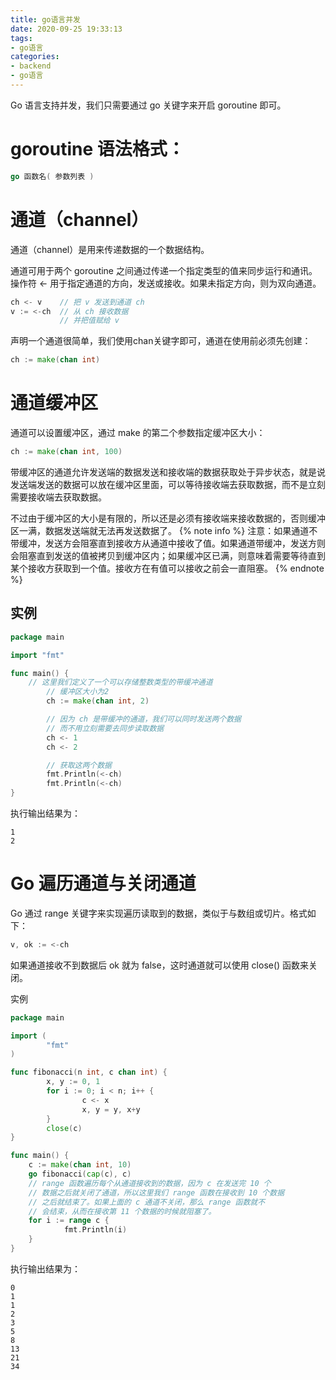 ```yaml
---
title: go语言并发
date: 2020-09-25 19:33:13
tags:
- go语言
categories: 
- backend
- go语言
---
```

Go 语言支持并发，我们只需要通过 go 关键字来开启 goroutine 即可。
# goroutine 语法格式：
```go
go 函数名( 参数列表 )
```
<!-- more -->

# 通道（channel）
通道（channel）是用来传递数据的一个数据结构。

通道可用于两个 goroutine 之间通过传递一个指定类型的值来同步运行和通讯。操作符 <- 用于指定通道的方向，发送或接收。如果未指定方向，则为双向通道。
```go
ch <- v    // 把 v 发送到通道 ch
v := <-ch  // 从 ch 接收数据
           // 并把值赋给 v
```
声明一个通道很简单，我们使用chan关键字即可，通道在使用前必须先创建：
```go
ch := make(chan int)
```

# 通道缓冲区
通道可以设置缓冲区，通过 make 的第二个参数指定缓冲区大小：
```go
ch := make(chan int, 100)
```
带缓冲区的通道允许发送端的数据发送和接收端的数据获取处于异步状态，就是说发送端发送的数据可以放在缓冲区里面，可以等待接收端去获取数据，而不是立刻需要接收端去获取数据。

不过由于缓冲区的大小是有限的，所以还是必须有接收端来接收数据的，否则缓冲区一满，数据发送端就无法再发送数据了。
{% note info %}
注意：如果通道不带缓冲，发送方会阻塞直到接收方从通道中接收了值。如果通道带缓冲，发送方则会阻塞直到发送的值被拷贝到缓冲区内；如果缓冲区已满，则意味着需要等待直到某个接收方获取到一个值。接收方在有值可以接收之前会一直阻塞。
{% endnote %}

## 实例
```go
package main

import "fmt"

func main() {
    // 这里我们定义了一个可以存储整数类型的带缓冲通道
        // 缓冲区大小为2
        ch := make(chan int, 2)

        // 因为 ch 是带缓冲的通道，我们可以同时发送两个数据
        // 而不用立刻需要去同步读取数据
        ch <- 1
        ch <- 2

        // 获取这两个数据
        fmt.Println(<-ch)
        fmt.Println(<-ch)
}
```
执行输出结果为：
```
1
2
```

# Go 遍历通道与关闭通道
Go 通过 range 关键字来实现遍历读取到的数据，类似于与数组或切片。格式如下：
```go
v, ok := <-ch
```
如果通道接收不到数据后 ok 就为 false，这时通道就可以使用 close() 函数来关闭。

实例
```go
package main

import (
        "fmt"
)

func fibonacci(n int, c chan int) {
        x, y := 0, 1
        for i := 0; i < n; i++ {
                c <- x
                x, y = y, x+y
        }
        close(c)
}

func main() {
    c := make(chan int, 10)
    go fibonacci(cap(c), c)
    // range 函数遍历每个从通道接收到的数据，因为 c 在发送完 10 个
    // 数据之后就关闭了通道，所以这里我们 range 函数在接收到 10 个数据
    // 之后就结束了。如果上面的 c 通道不关闭，那么 range 函数就不
    // 会结束，从而在接收第 11 个数据的时候就阻塞了。
    for i := range c {
            fmt.Println(i)
    }
}
```
执行输出结果为：
```
0
1
1
2
3
5
8
13
21
34
```